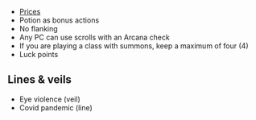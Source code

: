 - [Prices](https://docs.google.com/spreadsheets/d/1cnsK-Q5O9h42UPLE9Lbhii80avr9bHSY6_bcKh_iD2k/edit#gid=0)
- Potion as bonus actions
- No flanking
- Any PC can use scrolls with an Arcana check
- If you are playing a class with summons, keep a maximum of four (4)
- Luck points

## Lines & veils

- Eye violence (veil)
- Covid pandemic (line)